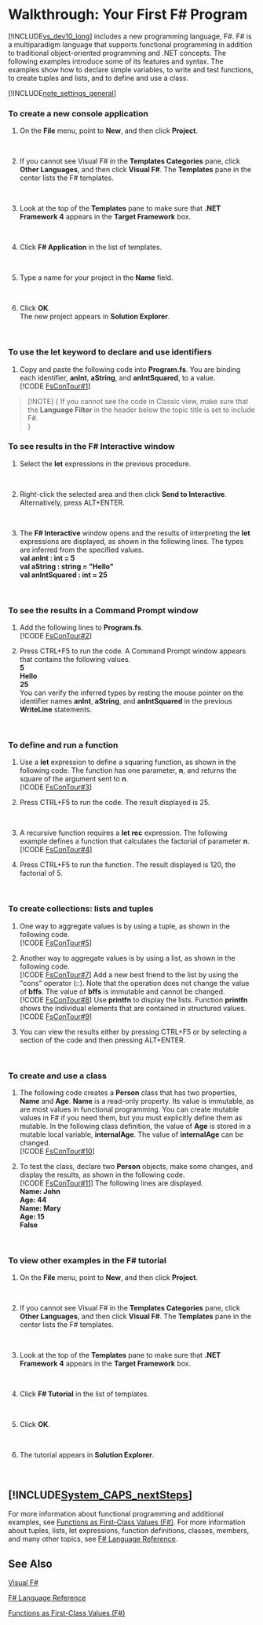 # Walkthrough: Your First F# Program

[!INCLUDE[vs_dev10_long](../Token/vs_dev10_long_md.md)] includes a new programming language, F#. F# is a multiparadigm language that supports functional programming in addition to traditional object-oriented programming and .NET concepts. The following examples introduce some of its features and syntax. The examples show how to declare simple variables, to write and test functions, to create tuples and lists, and to define and use a class.

[!INCLUDE[note_settings_general](../Token/note_settings_general_md.md)]


### To create a new console application

1. On the **File** menu, point to **New**, and then click **Project**.
<br />

2. If you cannot see Visual F# in the **Templates Categories** pane, click **Other Languages**, and then click **Visual F#**. The **Templates** pane in the center lists the F# templates.
<br />

3. Look at the top of the **Templates** pane to make sure that **.NET Framework 4** appears in the **Target Framework** box.
<br />

4. Click **F# Application** in the list of templates.
<br />

5. Type a name for your project in the **Name** field.
<br />

6. Click **OK**.
<br />  The new project appears in **Solution Explorer**.
<br />


### To use the let keyword to declare and use identifiers

1. Copy and paste the following code into **Program.fs**. You are binding each identifier, **anInt**, **aString**, and **anIntSquared**, to a value.
<br />[!CODE [FsConTour#1](../CodeSnippet/VS_Snippets_Fsharp/fscontour/FSharp/fs/creatingfirstprogram.fs#1)]
        
>[!NOTE] {  If you cannot see the code in Classic view, make sure that the **Language Filter** in the header below the topic title is set to include F#.
<br />}


### To see results in the F# Interactive window

1. Select the **let** expressions in the previous procedure.
<br />

2. Right-click the selected area and then click **Send to Interactive**. Alternatively, press ALT+ENTER.
<br />

3. The **F# Interactive** window opens and the results of interpreting the **let** expressions are displayed, as shown in the following lines. The types are inferred from the specified values.
<br />  **val anInt : int = 5**
<br />  **val aString : string = "Hello"**
<br />  **val anIntSquared : int = 25**
<br />


### To see the results in a Command Prompt window

1. Add the following lines to **Program.fs**.
<br />[!CODE [FsConTour#2](../CodeSnippet/VS_Snippets_Fsharp/fscontour/FSharp/fs/creatingfirstprogram.fs#2)]

2. Press CTRL+F5 to run the code. A Command Prompt window appears that contains the following values.
<br />  **5**
<br />  **Hello**
<br />  **25**
<br />  You can verify the inferred types by resting the mouse pointer on the identifier names **anInt**, **aString**, and **anIntSquared** in the previous **WriteLine** statements.
<br />


### To define and run a function

1. Use a **let** expression to define a squaring function, as shown in the following code. The function has one parameter, **n**, and returns the square of the argument sent to **n**.
<br />[!CODE [FsConTour#3](../CodeSnippet/VS_Snippets_Fsharp/fscontour/FSharp/fs/creatingfirstprogram.fs#3)]

2. Press CTRL+F5 to run the code. The result displayed is 25.
<br />

3. A recursive function requires a **let rec** expression. The following example defines a function that calculates the factorial of parameter **n**.
<br />[!CODE [FsConTour#4](../CodeSnippet/VS_Snippets_Fsharp/fscontour/FSharp/fs/creatingfirstprogram.fs#4)]

4. Press CTRL+F5 to run the function. The result displayed is 120, the factorial of 5.
<br />


### To create collections: lists and tuples

1. One way to aggregate values is by using a tuple, as shown in the following code.
<br />[!CODE [FsConTour#5](../CodeSnippet/VS_Snippets_Fsharp/fscontour/FSharp/fs/creatingfirstprogram.fs#5)]

2. Another way to aggregate values is by using a list, as shown in the following code.
<br />[!CODE [FsConTour#7](../CodeSnippet/VS_Snippets_Fsharp/fscontour/FSharp/fs/creatingfirstprogram.fs#7)]
          Add a new best friend to the list by using the "cons" operator (::). Note that the operation does not change the value of **bffs**. The value of **bffs** is immutable and cannot be changed.
<br />[!CODE [FsConTour#8](../CodeSnippet/VS_Snippets_Fsharp/fscontour/FSharp/fs/creatingfirstprogram.fs#8)]
          Use **printfn** to display the lists. Function **printfn** shows the individual elements that are contained in structured values.
<br />[!CODE [FsConTour#9](../CodeSnippet/VS_Snippets_Fsharp/fscontour/FSharp/fs/creatingfirstprogram.fs#9)]

3. You can view the results either by pressing CTRL+F5 or by selecting a section of the code and then pressing ALT+ENTER.
<br />


### To create and use a class

1. The following code creates a **Person** class that has two properties, **Name** and **Age**. **Name** is a read-only property. Its value is immutable, as are most values in functional programming. You can create mutable values in F# if you need them, but you must explicitly define them as mutable. In the following class definition, the value of **Age** is stored in a mutable local variable, **internalAge**. The value of **internalAge** can be changed.
<br />[!CODE [FsConTour#10](../CodeSnippet/VS_Snippets_Fsharp/fscontour/FSharp/fs/creatingfirstprogram.fs#10)]

2. To test the class, declare two **Person** objects, make some changes, and display the results, as shown in the following code.
<br />[!CODE [FsConTour#11](../CodeSnippet/VS_Snippets_Fsharp/fscontour/FSharp/fs/creatingfirstprogram.fs#11)]
          The following lines are displayed.
<br />  **Name:  John**
<br />  **Age:   44**
<br />  **Name:  Mary**
<br />  **Age:   15**
<br />  **False**
<br />


### To view other examples in the F# tutorial

1. On the **File** menu, point to **New**, and then click **Project**.
<br />

2. If you cannot see Visual F# in the **Templates Categories** pane, click **Other Languages**, and then click **Visual F#**. The **Templates** pane in the center lists the F# templates.
<br />

3. Look at the top of the **Templates** pane to make sure that **.NET Framework 4** appears in the **Target Framework** box.
<br />

4. Click **F# Tutorial** in the list of templates.
<br />

5. Click **OK**.
<br />

6. The tutorial appears in **Solution Explorer**.
<br />


## [!INCLUDE[System_CAPS_nextSteps](//System/Token/System_CAPS_nextSteps_md.md)]
For more information about functional programming and additional examples, see [Functions as First-Class Values &#40;F&#35;&#41;](Functions+as+First-Class+Values+%28F%23%29.md). For more information about tuples, lists, let expressions, function definitions, classes, members, and many other topics, see [F&#35; Language Reference](F%23+Language+Reference.md).


## See Also
[Visual F&#35;](Visual+F%23.md)

[F&#35; Language Reference](F%23+Language+Reference.md)

[Functions as First-Class Values &#40;F&#35;&#41;](Functions+as+First-Class+Values+%28F%23%29.md)


